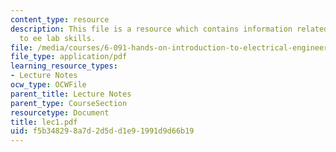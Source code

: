 ```yaml
---
content_type: resource
description: This file is a resource which contains information related to introduction
  to ee lab skills.
file: /media/courses/6-091-hands-on-introduction-to-electrical-engineering-lab-skills-january-iap-2008/f5b348298a7d2d5dd1e91991d9d66b19_lec1.pdf
file_type: application/pdf
learning_resource_types:
- Lecture Notes
ocw_type: OCWFile
parent_title: Lecture Notes
parent_type: CourseSection
resourcetype: Document
title: lec1.pdf
uid: f5b34829-8a7d-2d5d-d1e9-1991d9d66b19
---
```

